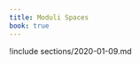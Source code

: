 ```yaml
---
title: Moduli Spaces
book: true
---
```


!include sections/2020-01-09.md

<!--!include sections/2020-01-14.md-->

<!--!include sections/2020-01-16.md-->

<!--!include sections/2020-01-23.md-->

<!--!include sections/2020-01-28.md-->

<!--!include sections/2020-01-30.md-->

<!--!include sections/2020-02-06.md-->

<!--!include sections/2020-02-18.md-->

<!--!include sections/2020-02-25.md-->

<!--!include sections/2020-02-27.md-->

